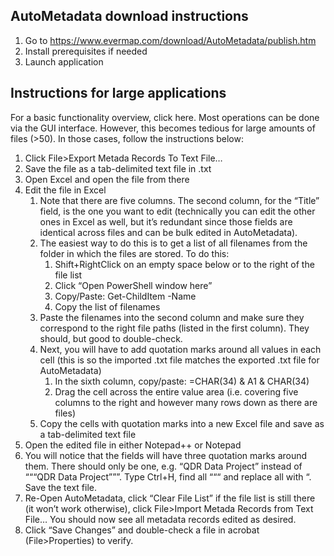 ## AutoMetadata download instructions 


1. Go to https://www.evermap.com/download/AutoMetadata/publish.htm
2. Install prerequisites if needed
3. Launch application


## Instructions for large applications

For a basic functionality overview, click here. Most operations can be done via the GUI interface. However, this becomes tedious for large amounts of files (>50). In those cases, follow the instructions below:

1. Click File>Export Metada Records To Text File…
2. Save the file as a tab-delimited text file in .txt
3. Open Excel and open the file from there
4. Edit the file in Excel
    1. Note that there are five columns. The second column, for the “Title” field, is the one you want to edit (technically you can edit the other ones in Excel as well, but it’s redundant since those fields are identical across files and can be bulk edited in AutoMetadata).
    2. The easiest way to do this is to get a list of all filenames from the folder in which the files are stored. To do this: 
        1. Shift+RightClick on an empty space below or to the right of the file list
        2.  Click “Open PowerShell window here”
        3. Copy/Paste: Get-ChildItem -Name
        4. Copy the list of filenames
    3.  Paste the filenames into the second column and make sure they correspond to the right file paths (listed in the first column). They should, but good to double-check.
    4. Next, you will have to add quotation marks around all values in each cell (this is so the imported .txt file matches the exported .txt file for AutoMetadata)
        1. In the sixth column, copy/paste: =CHAR(34) & A1 & CHAR(34)
        2. Drag the cell across the entire value area (i.e. covering five columns to the right and however many rows down as there are files)
    5. Copy the cells with quotation marks into a new Excel file and save as a tab-delimited text file
6. Open the edited file in either Notepad++ or Notepad
7. You will notice that the fields will have three quotation marks around them. There should only be one, e.g. “QDR Data Project” instead of “““QDR Data Project”””. Type Ctrl+H, find all “““ and replace all with “. Save the text file.
8. Re-Open AutoMetadata, click “Clear File List” if the file list is still there (it won’t work otherwise), click File>Import Metada Records from Text File… You should now see all metadata records edited as desired. 
9. Click “Save Changes” and double-check a file in acrobat (File>Properties) to verify.
